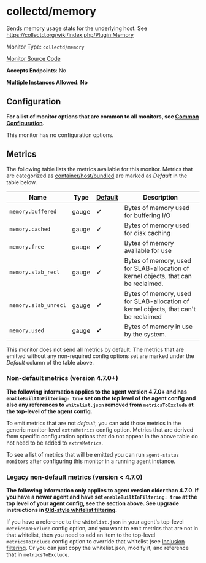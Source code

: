 <!--- GENERATED BY gomplate from scripts/docs/monitor-page.md.tmpl --->

# collectd/memory

Sends memory usage stats for the underlying host.
See https://collectd.org/wiki/index.php/Plugin:Memory


Monitor Type: `collectd/memory`

[Monitor Source Code](https://github.com/signalfx/signalfx-agent/tree/master/internal/monitors/collectd/memory)

**Accepts Endpoints**: No

**Multiple Instances Allowed**: **No**

## Configuration

**For a list of monitor options that are common to all monitors, see [Common
Configuration](../monitor-config.md#common-configuration).**


This monitor has no configuration options.
## Metrics

The following table lists the metrics available for this monitor.
Metrics that are categorized as [container/host/bundled](https://docs.signalfx.com/en/latest/admin-guide/usage.html#about-custom-bundled-and-high-resolution-metrics)
are marked as _Default_ in the table below.

| Name | Type | [Default](https://docs.signalfx.com/en/latest/admin-guide/usage.html#about-custom-bundled-and-high-resolution-metrics) | Description |
| ---  | ---  | ---    | ---         |
| `memory.buffered` | gauge | ✔ | Bytes of memory used for buffering I/O |
| `memory.cached` | gauge | ✔ | Bytes of memory used for disk caching |
| `memory.free` | gauge | ✔ | Bytes of memory available for use |
| `memory.slab_recl` | gauge | ✔ | Bytes of memory, used for SLAB-allocation of kernel objects, that can be reclaimed. |
| `memory.slab_unrecl` | gauge | ✔ | Bytes of memory, used for SLAB-allocation of kernel objects, that can't be reclaimed |
| `memory.used` | gauge | ✔ | Bytes of memory in use by the system. |



This monitor does not send all metrics by default.  The metrics that are
emitted without any non-required config options set are marked under the
_Default_ column of the table above.

### Non-default metrics (version 4.7.0+)

**The following information applies to the agent version 4.7.0+ and has
`enableBuiltInFiltering: true` set on the top level of the agent config and
also any references to `whitelist.json` removed from `metricsToExclude` at the
top-level of the agent config.**

To emit metrics that are not _default_, you can add those metrics in the
generic monitor-level `extraMetrics` config option.  Metrics that are derived
from specific configuration options that do not appear in the above table do
not need to be added to `extraMetrics`.

To see a list of metrics that will be emitted you can run `agent-status
monitors` after configuring this monitor in a running agent instance.



### Legacy non-default metrics (version < 4.7.0)

**The following information only applies to agent version older than 4.7.0. If
you have a newer agent and have set `enableBuiltInFiltering: true` at the top
level of your agent config, see the section above. See upgrade instructions in
[Old-style whitelist filtering](../legacy-filtering.md#old-style-whitelist-filtering).**

If you have a reference to the `whitelist.json` in your agent's top-level
`metricsToExclude` config option, and you want to emit metrics that are not in
that whitelist, then you need to add an item to the top-level
`metricsToInclude` config option to override that whitelist (see [Inclusion
filtering](../legacy-filtering.md#inclusion-filtering).  Or you can just
copy the whitelist.json, modify it, and reference that in `metricsToExclude`.



